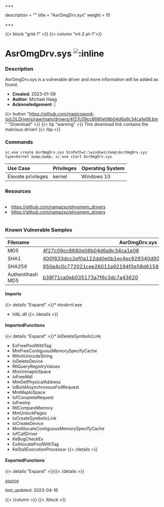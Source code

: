 +++

description = ""
title = "AsrOmgDrv.sys"
weight = 10

+++


{{< block "grid-1" >}}
{{< column "mt-2 pt-1">}}


# AsrOmgDrv.sys ![:inline](/images/twitter_verified.png) 


### Description

AsrOmgDrv.sys is a vulnerable driver and more information will be added as found.

- **Created**: 2023-01-09
- **Author**: Michael Haag
- **Acknowledgement**:  | [](https://twitter.com/)

{{< button "https://github.com/magicsword-io/LOLDrivers/raw/main/drivers/4f27c09cc8680e06b04d6a9c34ca1e08.bin" "Download" >}}
{{< tip "warning" >}}
This download link contains the malcious driver!
{{< /tip >}}

### Commands

```
sc.exe create AsrOmgDrv.sys binPath=C:\windows\temp\AsrOmgDrv.sys type=kernel &amp;&amp; sc.exe start AsrOmgDrv.sys
```

| Use Case | Privileges | Operating System | 
|:---- | ---- | ---- |
| Elevate privileges | kernel | Windows 10 |

### Resources
<br>
<li><a href=" https://github.com/namazso/physmem_drivers"> https://github.com/namazso/physmem_drivers</a></li>
<li><a href="https://github.com/namazso/physmem_drivers">https://github.com/namazso/physmem_drivers</a></li>
<br>

### Known Vulnerable Samples

| Filename | AsrOmgDrv.sys |
|:---- | ---- | 
| MD5 | <a href="https://www.virustotal.com/gui/file/4f27c09cc8680e06b04d6a9c34ca1e08">4f27c09cc8680e06b04d6a9c34ca1e08</a> |
| SHA1 | <a href="https://www.virustotal.com/gui/file/400f833dcc2ef0a122dd0e0b1ec4ec929340d90e">400f833dcc2ef0a122dd0e0b1ec4ec929340d90e</a> |
| SHA256 | <a href="https://www.virustotal.com/gui/file/950a4c0c772021cee26011a92194f0e58d61588f77f2873aa0599dff52a160c9">950a4c0c772021cee26011a92194f0e58d61588f77f2873aa0599dff52a160c9</a> |
| Authentihash MD5 | <a href="https://www.virustotal.com/gui/search/authentihash%253Ab39f71ca0eb035173a7f6c3dc7a43620">b39f71ca0eb035173a7f6c3dc7a43620</a> || Authentihash SHA1 | <a href="https://www.virustotal.com/gui/search/authentihash%253A045818bc05faf8fb2b7ccc60623f5a6f185d68c7">045818bc05faf8fb2b7ccc60623f5a6f185d68c7</a> || Authentihash SHA256 | <a href="https://www.virustotal.com/gui/search/authentihash%253A6c9dc878d9605070921338d09c6dbecbe11dec50c03fc69a0462884a07c2c442">6c9dc878d9605070921338d09c6dbecbe11dec50c03fc69a0462884a07c2c442</a> || Publisher | ASROCK Incorporation || Signature | ASROCK Incorporation, VeriSign Class 3 Code Signing 2010 CA, VeriSign   || Company | ASRock Incorporation || Description | ASRock IO Driver || Product | ASRock IO Driver || OriginalFilename | AsrDrv.sys |
#### Imports
{{< details "Expand" >}}* ntoskrnl.exe
* HAL.dll
{{< /details >}}
#### ImportedFunctions
{{< details "Expand" >}}* IoDeleteSymbolicLink
* ExFreePoolWithTag
* MmFreeContiguousMemorySpecifyCache
* RtlInitUnicodeString
* IoDeleteDevice
* RtlQueryRegistryValues
* MmUnmapIoSpace
* IoFreeMdl
* MmGetPhysicalAddress
* IoBuildAsynchronousFsdRequest
* MmMapIoSpace
* IofCompleteRequest
* IoFreeIrp
* RtlCompareMemory
* MmUnlockPages
* IoCreateSymbolicLink
* IoCreateDevice
* MmAllocateContiguousMemorySpecifyCache
* IofCallDriver
* KeBugCheckEx
* ExAllocatePoolWithTag
* KeStallExecutionProcessor
{{< /details >}}
#### ExportedFunctions
{{< details "Expand" >}}{{< /details >}}



[*source*](https://github.com/magicsword-io/LOLDrivers/tree/main/yaml/asromgdrv.yaml)

*last_updated:* 2023-04-16








{{< /column >}}
{{< /block >}}
